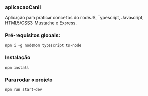 ### aplicacaoCanil
Aplicação para praticar conceitos do nodeJS, Typescript, Javascript, HTML5/CSS3,  Mustache e Express.

### Pré-requisitos globais:
`npm i -g nodemom typescript ts-node`

### Instalação
`npm install`

### Para rodar o projeto 
`npm run start-dev`
